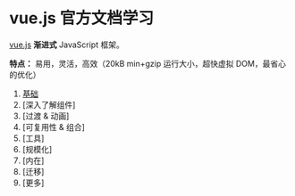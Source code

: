 # vue.js 官方文档学习

[vue.js](https://vuejs.org/) **渐进式** JavaScript 框架。

**特点：** 易用，灵活，高效（20kB min+gzip 运行大小，超快虚拟 DOM，最省心的优化）

1. [基础](./README1.md)
2. [深入了解组件]
3. [过渡 & 动画]
4. [可复用性 & 组合]
5. [工具]
6. [规模化]
7. [内在]
8. [迁移]
9. [更多]
